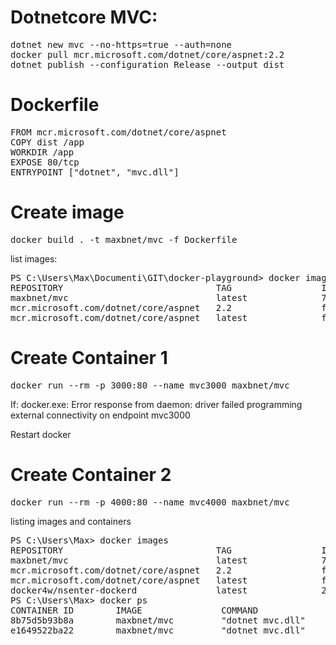 # Dotnetcore MVC:
<pre>
dotnet new mvc --no-https=true --auth=none
docker pull mcr.microsoft.com/dotnet/core/aspnet:2.2
dotnet publish --configuration Release --output dist
</pre>

# Dockerfile

<pre>
FROM mcr.microsoft.com/dotnet/core/aspnet
COPY dist /app
WORKDIR /app
EXPOSE 80/tcp
ENTRYPOINT ["dotnet", "mvc.dll"]
</pre>

# Create image

<pre>
docker build . -t maxbnet/mvc -f Dockerfile
</pre>

list images:

<pre>
PS C:\Users\Max\Documenti\GIT\docker-playground> docker images
REPOSITORY                             TAG                 IMAGE ID            CREATED             SIZE
maxbnet/mvc                            latest              72955c0778fb        15 seconds ago      265MB
mcr.microsoft.com/dotnet/core/aspnet   2.2                 f6d51449c477        4 days ago          260MB
mcr.microsoft.com/dotnet/core/aspnet   latest              f6d51449c477        4 days ago          260MB
</pre>

# Create Container 1

<pre>
docker run --rm -p 3000:80 --name mvc3000 maxbnet/mvc
</pre>

If:
docker.exe: Error response from daemon: driver failed programming external connectivity on endpoint mvc3000

Restart docker

# Create Container 2

<pre>
docker run --rm -p 4000:80 --name mvc4000 maxbnet/mvc
</pre>

listing images and containers

<pre>
PS C:\Users\Max> docker images
REPOSITORY                             TAG                 IMAGE ID            CREATED             SIZE
maxbnet/mvc                            latest              72955c0778fb        10 minutes ago      265MB
mcr.microsoft.com/dotnet/core/aspnet   2.2                 f6d51449c477        4 days ago          260MB
mcr.microsoft.com/dotnet/core/aspnet   latest              f6d51449c477        4 days ago          260MB
docker4w/nsenter-dockerd               latest              2f1c802f322f        7 months ago        187kB
PS C:\Users\Max> docker ps
CONTAINER ID        IMAGE               COMMAND             CREATED              STATUS              PORTS                  NAMES
8b75d5b93b8a        maxbnet/mvc         "dotnet mvc.dll"    About a minute ago   Up 58 seconds       0.0.0.0:4000->80/tcp   mvc4000
e1649522ba22        maxbnet/mvc         "dotnet mvc.dll"    3 minutes ago        Up 3 minutes        0.0.0.0:3000->80/tcp   mvc3000
</pre>